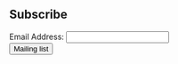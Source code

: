 <!-- Begin Mailchimp Signup Form -->
<div id="mc_embed_signup">
  <form action="https://invr.us17.list-manage.com/subscribe/post?u=f798e6cc8b5cf53ef84cab041&amp;id=39cb4c810e" method="post" id="mc-embedded-subscribe-form" name="mc-embedded-subscribe-form" class="validate" target="_blank" novalidate>
    <div id="mc_embed_signup_scroll">
    	<h2>Subscribe</h2>
        <div class="mc-field-group">
        	<label for="mce-EMAIL">Email Address:  </label>
        	<input type="email" value="" name="EMAIL" class="required email" id="mce-EMAIL">
        </div>
    	<div id="mce-responses" class="clear">
    		<div class="response" id="mce-error-response" style="display:none"></div>
    		<div class="response" id="mce-success-response" style="display:none"></div>
    	</div>    <!-- real people should not fill this in and expect good things - do not remove this or risk form bot signups-->
        <div style="position: absolute; left: -5000px;" aria-hidden="true"><input type="text" name="b_f798e6cc8b5cf53ef84cab041_39cb4c810e" tabindex="-1" value=""></div>
        <div class="clear"><input type="submit" value="Mailing list" name="subscribe" id="mc-embedded-subscribe" class="button"></div>
    </div> <!-- mc_embed_signup_scroll -->
  </form>
</div>

<!--End mc_embed_signup-->

